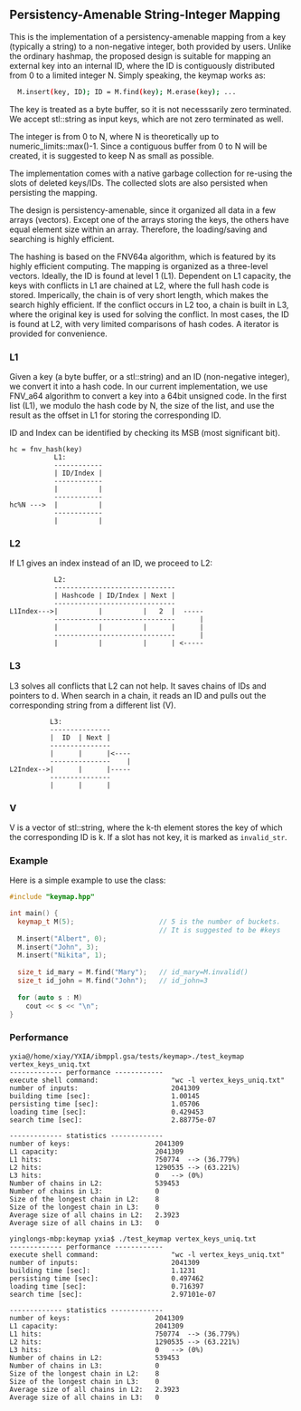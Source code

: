 ## Persistency-Amenable String-Integer Mapping ##

This is the implementation of a persistency-amenable mapping from a
key (typically a string) to a non-negative integer, both provided
by users. Unlike the ordinary hashmap, the proposed design is
suitable for mapping an external key into an internal ID, where the
ID is contiguously distributed from 0 to a limited integer N. Simply speaking, the keymap works as:

```bash 
  M.insert(key, ID); ID = M.find(key); M.erase(key); ... 
```
 
The key is treated as a byte buffer, so it is not necesssarily zero
terminated. We accept stl::string as input keys, which are not zero
terminated as well.
 
The integer is from 0 to N, where N is theoretically up to
numeric_limits<INT64>::max()-1. Since a contiguous buffer from 0 to
N will be created, it is suggested to keep N as small as possible.
 
The implementation comes with a native garbage collection for
re-using the slots of deleted keys/IDs. The collected slots are
also persisted when persisting the mapping.
 
The design is persistency-amenable, since it organized all data in
a few arrays (vectors). Except one of the arrays storing the keys,
the others have equal element size within an array. Therefore, the
loading/saving and searching is highly efficient. 
 
The hashing is based on the FNV64a algorithm, which is featured by
its highly efficient computing. The mapping is organized as a
three-level vectors. Ideally, the ID is found at level 1
(L1). Dependent on L1 capacity, the keys with conflicts in L1 are
chained at L2, where the full hash code is stored. Imperically, the
chain is of very short length, which makes the search highly
efficient. If the conflict occurs in L2 too, a chain is built in
L3, where the original key is used for solving the conflict. In
most cases, the ID is found at L2, with very limited comparisons of
hash codes. A iterator is provided for convenience. 

### L1 ###

Given a key (a byte buffer, or a stl::string) and an ID (non-negative
integer), we convert it into a hash code. In our current implementation, we
use FNV_a64 algorithm to convert a key into a 64bit unsigned code. In the
first list (L1), we modulo the hash code by N, the size of the list, and use
the result as the offset in L1 for storing the corresponding ID.

ID and Index can be identified by checking its MSB (most significant bit).

```
hc = fnv_hash(key)
           L1:
           ------------ 
           | ID/Index | 
           ------------
           |          | 
           ------------ 
hc%N --->  |          | 
           ------------
		   |          |
```

### L2 ###

If L1 gives an index instead of an ID, we proceed to L2:

```
           L2:
		   ------------------------------
           | Hashcode | ID/Index | Next |
		   ------------------------------
L1Index--->|          |          |   2  |  -----
		   ------------------------------      |
		   |          |          |      |      |
		   ------------------------------      |
		   |          |          |      | <-----
```

### L3 ###

L3 solves all conflicts that L2 can not help. It saves chains of IDs and
pointers to d. When search in a chain, it reads an ID and pulls out the
corresponding string from a different list (V).

```
          L3:
		  ---------------
		  |  ID  | Next |
		  ---------------
		  |      |      |<----
		  ---------------    |
L2Index-->|      |      |-----
		  ---------------
		  |      |      |
```

### V ###

V is a vector of stl::string, where the k-th element stores the key of which
the corresponding ID is k. If a slot has not key, it is marked as
`invalid_str`.


### Example ###

Here is a simple example to use the class:

```cpp
#include "keymap.hpp"

int main() {
  keymap_t M(5);                     // 5 is the number of buckets. 
                                     // It is suggested to be #keys 
  M.insert("Albert", 0);
  M.insert("John", 3);
  M.insert("Nikita", 1);
  
  size_t id_mary = M.find("Mary");   // id_mary=M.invalid()
  size_t id_john = M.find("John");   // id_john=3
  
  for (auto s : M)
    cout << s << "\n";
}
```

### Performance ###

```
yxia@/home/xiay/YXIA/ibmppl.gsa/tests/keymap>./test_keymap vertex_keys_uniq.txt
------------- performance ------------
execute shell command:                  "wc -l vertex_keys_uniq.txt"
number of inputs:                       2041309
building time [sec]:                    1.00145
persisting time [sec]:                  1.05706
loading time [sec]:                     0.429453
search time [sec]:                      2.88775e-07

------------- statistics -------------
number of keys:                 	2041309
L1 capacity:                    	2041309
L1 hits:                        	750774	--> (36.779%)
L2 hits:                        	1290535	--> (63.221%)
L3 hits:                        	0	--> (0%)
Number of chains in L2:         	539453
Number of chains in L3:         	0
Size of the longest chain in L2:	8
Size of the longest chain in L3:	0
Average size of all chains in L2:	2.3923
Average size of all chains in L3:	0

```


```
yinglongs-mbp:keymap yxia$ ./test_keymap vertex_keys_uniq.txt 
------------- performance ------------
execute shell command:                  "wc -l vertex_keys_uniq.txt"
number of inputs:                       2041309
building time [sec]:                    1.1231
persisting time [sec]:                  0.497462
loading time [sec]:                     0.716397
search time [sec]:                      2.97101e-07

------------- statistics -------------
number of keys:                 	2041309
L1 capacity:                    	2041309
L1 hits:                        	750774	--> (36.779%)
L2 hits:                        	1290535	--> (63.221%)
L3 hits:                        	0	--> (0%)
Number of chains in L2:         	539453
Number of chains in L3:         	0
Size of the longest chain in L2:	8
Size of the longest chain in L3:	0
Average size of all chains in L2:	2.3923
Average size of all chains in L3:	0

```
